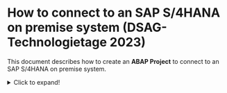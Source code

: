 # How to connect to an SAP S/4HANA on premise system (DSAG-Technologietage 2023)

This document describes how to create an **ABAP Project** to connect to an SAP S/4HANA on premise system.

<details>
 <summary>Click to expand!</summary>

1. Click on  **File > New > ABAP Project** to create a new ABAP project.

   ![New ABAP Project](images/logon.png)

2. In the *System Connection* select **S4H** and click **Next >**. The system **S4H** is already configured in SAP logon. 

   ![System Connection](images/logon2.png)

3. Click **Next >**.   

   ![Connection Settings](images/logon3.png)

4. In the *Logon to System* dialogue enter the following data
    
   - Client: xxx
   - User: DEVELOPER###
   - Password: xxxxxxxx
   - Language: xx

   Click **Next >**.

   ![Logon to System](images/logon4.png)
   
5. In the *Project Name* screen you can choose an individual name for your project or leave the default value proposed by ADT. Press **Finish**.
  
   ![Project Name](images/logon5.png) 

7. Add `ZLOCAL` to your favorites packages.  

   - Right click on the folder **Favorite Packages** in your newly created ABAP project.   

   ![add_to_favorites](images/logon6.png)  
   
   - Search for `ZLOCAL`. Select the entry and press **OK**.   
   
   ![add_to_favorites](images/logon7.png) 
 
 8. Check your result.
 
   ![add_to_favorites](images/logon8.png) 
 
   
 
   
</details>

